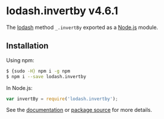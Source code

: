 # lodash.invertby v4.6.1

The [lodash](https://lodash.com/) method `_.invertBy` exported as a [Node.js](https://nodejs.org/) module.

## Installation

Using npm:
```bash
$ {sudo -H} npm i -g npm
$ npm i --save lodash.invertby
```

In Node.js:
```js
var invertBy = require('lodash.invertby');
```

See the [documentation](https://lodash.com/docs#invertBy) or [package source](https://github.com/lodash/lodash/blob/4.6.1-npm-packages/lodash.invertby) for more details.
